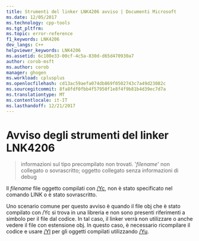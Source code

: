 ```yaml
---
title: Strumenti del linker LNK4206 avviso | Documenti Microsoft
ms.date: 12/05/2017
ms.technology: cpp-tools
ms.tgt_pltfrm: 
ms.topic: error-reference
f1_keywords: LNK4206
dev_langs: C++
helpviewer_keywords: LNK4206
ms.assetid: 6c108e33-00cf-4c5a-830d-d65d470930a7
author: corob-msft
ms.author: corob
manager: ghogen
ms.workload: cplusplus
ms.openlocfilehash: cd13ac59aefa074db869f0502743c7a49d23082c
ms.sourcegitcommit: 8fa8fdf0fbb4f57950f1e8f4f9b81b4d39ec7d7a
ms.translationtype: MT
ms.contentlocale: it-IT
ms.lasthandoff: 12/21/2017
---
```

# <a name="linker-tools-warning-lnk4206"></a>Avviso degli strumenti del linker LNK4206

> informazioni sul tipo precompilato non trovati. '*filename*' non collegato o sovrascritto; oggetto collegato senza informazioni di debug

Il *filename* file oggetto compilati con [/Yc](../../build/reference/yc-create-precompiled-header-file.md), non è stato specificato nel comando LINK o è stato sovrascritto.

Uno scenario comune per questo avviso è quando il file obj che è stato compilato con /Yc si trova in una libreria e non sono presenti riferimenti a simbolo per il file dal codice.  In tal caso, il linker verrà non utilizzare o anche vedere il file con estensione obj.  In questo caso, è necessario ricompilare il codice e usare [/Yl](../../build/reference/yl-inject-pch-reference-for-debug-library.md) per gli oggetti compilati utilizzando [/Yu](../../build/reference/yu-use-precompiled-header-file.md).